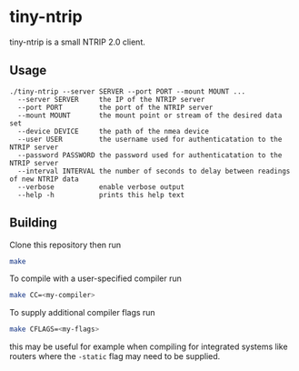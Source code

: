 # tiny-ntrip

tiny-ntrip is a small NTRIP 2.0 client.

## Usage

<!-- usage-marker -->
```
./tiny-ntrip --server SERVER --port PORT --mount MOUNT ...
  --server SERVER     the IP of the NTRIP server
  --port PORT         the port of the NTRIP server
  --mount MOUNT       the mount point or stream of the desired data set
  --device DEVICE     the path of the nmea device
  --user USER         the username used for authenticatation to the NTRIP server
  --password PASSWORD the password used for authenticatation to the NTRIP server
  --interval INTERVAL the number of seconds to delay between readings of new NTRIP data
  --verbose           enable verbose output
  --help -h           prints this help text
```

## Building

Clone this repository then run
```bash
make
```

To compile with a user-specified compiler run
```bash
make CC=<my-compiler>
```

To supply additional compiler flags run
```bash
make CFLAGS=<my-flags>
```
this may be useful for example when compiling for integrated systems like routers where the `-static` flag may need to be supplied.

